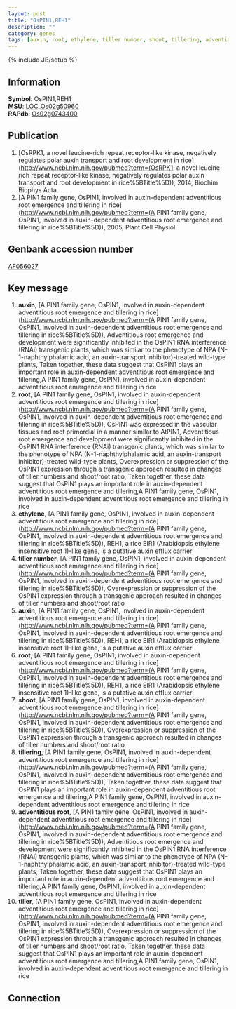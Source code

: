 ```yaml
---
layout: post
title: "OsPIN1,REH1"
description: ""
category: genes
tags: [auxin, root, ethylene, tiller number, shoot, tillering, adventitious root, tiller]
---
```

{% include JB/setup %}

## Information
__Symbol__: OsPIN1,REH1  
__MSU__: [LOC_Os02g50960](http://rice.plantbiology.msu.edu/cgi-bin/ORF_infopage.cgi?orf=LOC_Os02g50960)  
__RAPdb__: [Os02g0743400](http://rapdb.dna.affrc.go.jp/viewer/gbrowse_details/irgsp1?name=Os02g0743400)  

## Publication
1. [OsRPK1, a novel leucine-rich repeat receptor-like kinase, negatively regulates polar auxin transport and root development in rice](http://www.ncbi.nlm.nih.gov/pubmed?term=(OsRPK1, a novel leucine-rich repeat receptor-like kinase, negatively regulates polar auxin transport and root development in rice%5BTitle%5D)), 2014, Biochim Biophys Acta.
2. [A PIN1 family gene, OsPIN1, involved in auxin-dependent adventitious root emergence and tillering in rice](http://www.ncbi.nlm.nih.gov/pubmed?term=(A PIN1 family gene, OsPIN1, involved in auxin-dependent adventitious root emergence and tillering in rice%5BTitle%5D)), 2005, Plant Cell Physiol.

## Genbank accession number
[AF056027](http://www.ncbi.nlm.nih.gov/nuccore/AF056027)

## Key message
1. __auxin__, [A PIN1 family gene, OsPIN1, involved in auxin-dependent adventitious root emergence and tillering in rice](http://www.ncbi.nlm.nih.gov/pubmed?term=(A PIN1 family gene, OsPIN1, involved in auxin-dependent adventitious root emergence and tillering in rice%5BTitle%5D)),  Adventitious root emergence and development were significantly inhibited in the OsPIN1 RNA interference (RNAi) transgenic plants, which was similar to the phenotype of NPA (N-1-naphthylphalamic acid, an auxin-transport inhibitor)-treated wild-type plants, Taken together, these data suggest that OsPIN1 plays an important role in auxin-dependent adventitious root emergence and tillering,A PIN1 family gene, OsPIN1, involved in auxin-dependent adventitious root emergence and tillering in rice
2. __root__, [A PIN1 family gene, OsPIN1, involved in auxin-dependent adventitious root emergence and tillering in rice](http://www.ncbi.nlm.nih.gov/pubmed?term=(A PIN1 family gene, OsPIN1, involved in auxin-dependent adventitious root emergence and tillering in rice%5BTitle%5D)),  OsPIN1 was expressed in the vascular tissues and root primordial in a manner similar to AtPIN1, Adventitious root emergence and development were significantly inhibited in the OsPIN1 RNA interference (RNAi) transgenic plants, which was similar to the phenotype of NPA (N-1-naphthylphalamic acid, an auxin-transport inhibitor)-treated wild-type plants, Overexpression or suppression of the OsPIN1 expression through a transgenic approach resulted in changes of tiller numbers and shoot/root ratio, Taken together, these data suggest that OsPIN1 plays an important role in auxin-dependent adventitious root emergence and tillering,A PIN1 family gene, OsPIN1, involved in auxin-dependent adventitious root emergence and tillering in rice
3. __ethylene__, [A PIN1 family gene, OsPIN1, involved in auxin-dependent adventitious root emergence and tillering in rice](http://www.ncbi.nlm.nih.gov/pubmed?term=(A PIN1 family gene, OsPIN1, involved in auxin-dependent adventitious root emergence and tillering in rice%5BTitle%5D)),  REH1, a rice EIR1 (Arabidopsis ethylene insensitive root 1)-like gene, is a putative auxin efflux carrier
4. __tiller number__, [A PIN1 family gene, OsPIN1, involved in auxin-dependent adventitious root emergence and tillering in rice](http://www.ncbi.nlm.nih.gov/pubmed?term=(A PIN1 family gene, OsPIN1, involved in auxin-dependent adventitious root emergence and tillering in rice%5BTitle%5D)),  Overexpression or suppression of the OsPIN1 expression through a transgenic approach resulted in changes of tiller numbers and shoot/root ratio
5. __auxin__, [A PIN1 family gene, OsPIN1, involved in auxin-dependent adventitious root emergence and tillering in rice](http://www.ncbi.nlm.nih.gov/pubmed?term=(A PIN1 family gene, OsPIN1, involved in auxin-dependent adventitious root emergence and tillering in rice%5BTitle%5D)),  REH1, a rice EIR1 (Arabidopsis ethylene insensitive root 1)-like gene, is a putative auxin efflux carrier
6. __root__, [A PIN1 family gene, OsPIN1, involved in auxin-dependent adventitious root emergence and tillering in rice](http://www.ncbi.nlm.nih.gov/pubmed?term=(A PIN1 family gene, OsPIN1, involved in auxin-dependent adventitious root emergence and tillering in rice%5BTitle%5D)),  REH1, a rice EIR1 (Arabidopsis ethylene insensitive root 1)-like gene, is a putative auxin efflux carrier
7. __shoot__, [A PIN1 family gene, OsPIN1, involved in auxin-dependent adventitious root emergence and tillering in rice](http://www.ncbi.nlm.nih.gov/pubmed?term=(A PIN1 family gene, OsPIN1, involved in auxin-dependent adventitious root emergence and tillering in rice%5BTitle%5D)),  Overexpression or suppression of the OsPIN1 expression through a transgenic approach resulted in changes of tiller numbers and shoot/root ratio
8. __tillering__, [A PIN1 family gene, OsPIN1, involved in auxin-dependent adventitious root emergence and tillering in rice](http://www.ncbi.nlm.nih.gov/pubmed?term=(A PIN1 family gene, OsPIN1, involved in auxin-dependent adventitious root emergence and tillering in rice%5BTitle%5D)),  Taken together, these data suggest that OsPIN1 plays an important role in auxin-dependent adventitious root emergence and tillering,A PIN1 family gene, OsPIN1, involved in auxin-dependent adventitious root emergence and tillering in rice
9. __adventitious root__, [A PIN1 family gene, OsPIN1, involved in auxin-dependent adventitious root emergence and tillering in rice](http://www.ncbi.nlm.nih.gov/pubmed?term=(A PIN1 family gene, OsPIN1, involved in auxin-dependent adventitious root emergence and tillering in rice%5BTitle%5D)),  Adventitious root emergence and development were significantly inhibited in the OsPIN1 RNA interference (RNAi) transgenic plants, which was similar to the phenotype of NPA (N-1-naphthylphalamic acid, an auxin-transport inhibitor)-treated wild-type plants, Taken together, these data suggest that OsPIN1 plays an important role in auxin-dependent adventitious root emergence and tillering,A PIN1 family gene, OsPIN1, involved in auxin-dependent adventitious root emergence and tillering in rice
10. __tiller__, [A PIN1 family gene, OsPIN1, involved in auxin-dependent adventitious root emergence and tillering in rice](http://www.ncbi.nlm.nih.gov/pubmed?term=(A PIN1 family gene, OsPIN1, involved in auxin-dependent adventitious root emergence and tillering in rice%5BTitle%5D)),  Overexpression or suppression of the OsPIN1 expression through a transgenic approach resulted in changes of tiller numbers and shoot/root ratio, Taken together, these data suggest that OsPIN1 plays an important role in auxin-dependent adventitious root emergence and tillering,A PIN1 family gene, OsPIN1, involved in auxin-dependent adventitious root emergence and tillering in rice

## Connection


